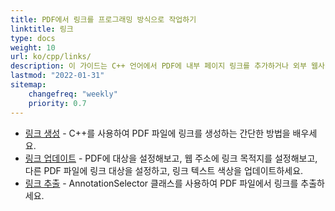 ```yaml
---
title: PDF에서 링크를 프로그래밍 방식으로 작업하기
linktitle: 링크
type: docs
weight: 10
url: ko/cpp/links/
description: 이 가이드는 C++ 언어에서 PDF에 내부 페이지 링크를 추가하거나 외부 웹사이트 하이퍼링크를 삽입하는 방법에 관한 것입니다.
lastmod: "2022-01-31"
sitemap:
    changefreq: "weekly"
    priority: 0.7
---
```


- [링크 생성](/pdf/cpp/create-links/) - C++를 사용하여 PDF 파일에 링크를 생성하는 간단한 방법을 배우세요.
- [링크 업데이트](/pdf/cpp/update-links/) - PDF에 대상을 설정해보고, 웹 주소에 링크 목적지를 설정해보고, 다른 PDF 파일에 링크 대상을 설정하고, 링크 텍스트 색상을 업데이트하세요.
- [링크 추출](/pdf/cpp/extract-links) - AnnotationSelector 클래스를 사용하여 PDF 파일에서 링크를 추출하세요.